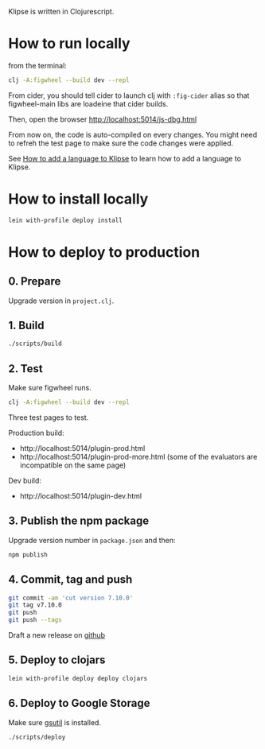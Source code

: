 

Klipse is written in Clojurescript.


# How to run locally

from the terminal:

```bash
clj -A:figwheel --build dev --repl
```


From cider, you should tell cider to launch clj with `:fig-cider` alias so that figwheel-main libs are loadeine that cider builds.

Then, open the browser [http://localhost:5014/js-dbg.html](http://localhost:5014/js-dbg.html)

From now on, the code is auto-compiled on every changes.
You might need to refreh the test page to make sure the code changes were applied.
 
See [How to add a language to Klipse](https://github.com/viebel/klipse/wiki/How-to-add-a-language-to-klipse) to learn how to add a language to Klipse.

# How to install locally

```bash
lein with-profile deploy install
```

# How to deploy to production

## 0. Prepare

Upgrade version in `project.clj`.

## 1. Build

```bash
./scripts/build
```

## 2. Test 

Make sure figwheel runs.

```bash
clj -A:figwheel --build dev --repl
```


Three test pages to test.

Production build: 

- http://localhost:5014/plugin-prod.html 
- http://localhost:5014/plugin-prod-more.html (some of the evaluators are incompatible on the same page)

Dev build: 

- http://localhost:5014/plugin-dev.html

## 3. Publish the npm package

Upgrade version number in `package.json` and then:

```bash
npm publish
```

## 4. Commit, tag and push

```bash
git commit -am 'cut version 7.10.0'
git tag v7.10.0
git push
git push --tags
```

Draft a new release on [github](https://github.com/viebel/klipse/releases)

## 5. Deploy to clojars

```bash
lein with-profile deploy deploy clojars
```

## 6. Deploy to Google Storage

Make sure [gsutil](https://cloud.google.com/storage/docs/gsutil_install) is installed.

```bash
./scripts/deploy
```

